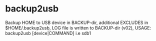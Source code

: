 # backup2usb
Backup HOME to USB device in BACKUP-dir,
additional EXCLUDES in $HOME/.backup2usb,
LOG file is written to BACKUP-dir (v02),
USAGE: backup2usb [device|COMMAND]
 		  i.e sdb1
